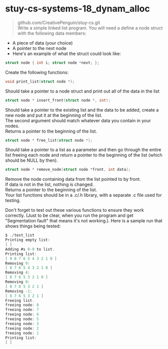 # stuy-cs-systems-18_dynam_alloc  
> github.com/CreativePenguin/stuy-cs.git  
Write a simple linked list program. You will need a define a node struct with the following data members:  
 
- A piece of data (your choice)  
- A pointer to the next node  
- Here's an example of what the struct could look like:  
```c
struct node { int i; struct node *next; };
```
  
Create the following functions:  
  
```c 
void print_list(struct node *);
```  
Should take a pointer to a node struct and print out all of the data in the list  
```c 
struct node * insert_front(struct node *, int);
```  
Should take a pointer to the existing list and the data to be added, create a new node and put it at the beginning of the list.  
The second argument should match whatever data you contain in your nodes.  
Returns a pointer to the beginning of the list.  
```c 
struct node * free_list(struct node *);
```  
Should take a pointer to a list as a parameter and then go through the entire list freeing each node and return a pointer to the beginning of the list (which should be NULL by then).  
```c 
struct node * remove_node(struct node *front, int data);
```  
Remove the node containing data from the list pointed to by front.  
If data is not in the list, nothing is changed.  
Returns a pointer to the beginning of the list.  
Your list functions should be in a .c/.h library, with a separate .c file used for testing.  
  
Don't forget to test out these various functions to ensure they work correctly. (Just to be clear, when you run the program and get "Segmentation fault" that means it's not working.). Here is a sample run that shows things being tested:  
``` c
$ ./test_list
Printing empty list:
[ ]
Adding #s 0-9 to list.
Printing list:
[ 9 8 7 6 5 4 3 2 1 0 ]
Removing 9:
[ 8 7 6 5 4 3 2 1 0 ]
Removing 4:
[ 8 7 6 5 3 2 1 0 ]
Removing 0:
[ 8 7 6 5 3 2 1 ]
Removing -1:
[ 8 7 6 5 3 2 1 ]
Freeing list.
freeing node: 8
freeing node: 7
freeing node: 6
freeing node: 5
freeing node: 3
freeing node: 2
freeing node: 1
Printing list:
[ ]
```
